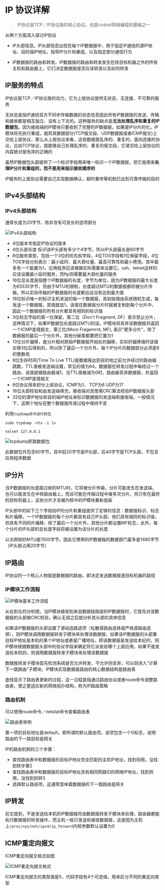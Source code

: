 # IP 协议详解

> IP协议是TCP／IP协议族的核心协议，也是cosket网络编程的基础之一

从两个方面深入探讨IP协议

* IP头部信息。IP头部信息出现在每个IP数据报中，用于指定IP通信的源IP地址、目的端IP地址，指导IP分片和重组，以及指定部分通信行为

* IP数据报的路由和转发。IP数据报的路由和转发发生在除目标机器之外的所有主机和路由器上，它们决定数据报是否应该转发以及如何转发

## IP服务的特点

IP协议是TCP／IP协议族的动力，它为上层协议提供无状态、无连接、不可靠的服务

无状态是指IP通信双方不同步传输数据的状态信息因此所有IP数据报的发送、传输和接收都是相互独立、没有上下文的。这种服务的缺点是**无法处理乱序和重复的IP数据包**，因为接收端的IP模块只要收到了完整的IP数据报，如果是IP分片的化，IP模块将先执行重组，就将其数据部分(TCP报文段、UDP数据报或者ICMP报文)上交给上层协议，那么从上层协议来看，这些数据是乱序的、重复的，面向连接的协议，比如TCP协议，就能够自己处理乱序的、重复的报文段，它递交给上层协议的内容绝对是有序的正确的

虽然IP数据包头部提供了一个标识字段用来唯一标识一个IP数据报，但它是用来**处理IP分片和重组的，而不是用来指示接收顺序的**

IP服务的上层协议需要自己实现数据确认，超时重传等机制已达到可靠传输的目的

## IPv4头部结构

### IPv4头部结构

通常长度为20字节，除非含有可变长的选项部分

![IPv4头部结构](./pic/2-1.png)

* 4位版本号指定IP协议的版本
* 4位头部长度 标识该IP头部有多少个4字节，所以IP头部最长是60字节
* 8位服务类型，包括一个3位的优先权字段，4位TOS字段和1位保留字段，4位TOS字段分别表示：最小延时、最大吞吐量、最高可靠性和最小费用。其中最多有一个能置为1，应用程序应该根据实际需要来设置它。ssh、telnet这样的应该设置最小延时服务，而ftp则需要最大吞吐量的服务
* 16位总长度是指整个IP数据报的长度，字节为单位，因为IP数据报的最大长度为65535字节，但由于MTU的限制，长度超过MTU的数据报都将被分片传输，所以实际传输的IP数据报的长度都远远没有达到最大值
* 16位标识唯一的标识主机发送的每一个数据报，其初始值由系统随机生成，每发送一个数据报，其值就加1，该值在数据报分片时就被复制到每个分片中，因此一个数据报的所有分片都具有相同的标识值
* 3位标志字段的第一位保留，第二位（Don't Fragment, DF）表示禁止分片，这种情况下，如果IP数据包长度超过MTU的话，IP模块将丢弃该数据报并返回一个ICMP差错报文，第三位(More Fragemrnt, MF), 表示“更多分片”，除了数据报的最后一个分片外，其他分破案都要把它置为1
* 13位分片偏移，是分片相对原始IP数据报开始处的偏移，实际的偏移值时该值左移3位后得到的，所以除了最后一个分片外，每个IP分片的数据部分必须是8的整数倍
* 8位生存时间(Time To Live TTL)是数据报达到目的地之前允许经过的路由器跳数，TTL值被发送端设置，常见的值为64，数据报在转发过程中每经过一个路由，该值就被路由器减1，当TTL值被减为0时，路由器丢弃数据报，并返回一个ICMP差错报文
* 8位协议用来却分上层协议，ICMP为1， TCP为6  UDP为17
* 16位头部校验和由发送端填充，接收端对其使用CRC算法校验IP数据报头部
* 32位的源IP地址和目的端IP地址来标识数据报的发送端和接收端，一般情况下，这两个地址在整个数据报传递过程中保持不变

利用`tcpdump命令进行抓包`

```
sudo tcpdump -ntx -i lo

telnet 127.0.0.1
```

![tcpdump抓取数据包](./pic/2-2.png)

此数据包共包含60字节，其中前20字节是IP头部，后40字节是TCP头部，不包含应用程序数据

## IP分片

当IP数据报的长度超过帧的MTU时，它将被分片传输，分片可能发生在发送端，也可以能发生在中转路由器上，而且可能在传输过程中被多次分片，但只有在最终的目标机器上，这些分片才会被内核中的IP模块重新组装

IP头部中的如下三个字段给IP的分片和重组提供了足够的信息：数据报标识、标志和片偏移，一个IP数据报的每个分片都具有自己IP头部，他们具有相同的标识值，但具有不同的片偏移，除了最后一个分片外，其他分片都设置MF标志，此外，每个分片的IP头部的总长度字段将被设置为该分片的长度

以太网帧的MTU是1500字节，因此它携带的IP数据报的数据部门最多是1480字节（IP头部占用20字节）

## IP路由

IP协议的一个核心人物就是数据报的路由，即决定发送数据报道目标机器的路径

### IP模块工作流程

![IP模块基本工作流程](./pic/2-3.png)

从右到左的分析图，当IP模块接收到来自数据链路层的IP数据报时，它首先对该数据报的头部做CRC校验，确认无误之后就分析其头部的具体信息

如果该IP数据报的头部设置了源站选路选项（松散源路由选择或严格源路由选择），则IP模块调用数据报转发子模块来处理该数据报，如果该IP数据报的头部重目标IP地址是本机的某个IP地址或者是广播地址，即该数据报是发送给本纪的，则IP模块根据数据报头部中的协议字段来确定将它派发给哪个上层应用，如果不是发送给本机的，则调用数据报转发子模块来处理该数据报

数据报转发子模块首先检测系统是否允许转发，不允许则丢弃，可以则进入“计算下一跳路由”子模块，IP模块实现数据报路由的核心数据结构是路由表

虚线显示了路由表更新的过程，这一过程是指通过路由协议或者route命令调整路由表，使之更适应新的网络拓扑结构，称为IP路由策略

### 路由机制

可以使用route命令／netstat命令查看路由表

![路由表举例](./pic/2-4.png)

第一项的目标地址是default，即所谓的默认路由项，该项包含一个G标志，说明路由的下一跳目标是网关

IP的路由机制的三个步骤：

* 查找路由表中和数据报的目标IP地址完全匹配的主机IP地址，找到则用，没找到转步骤2
* 查找路由表中和数据报的目标IP地址具有相同网路ID的网络IP地址，找到则用，没找到则转3
* 选择默认路由项，这通常意味着数据报的下一跳路由是网关

## IP转发

前文提到，不是发送给本机的IP数据报将由数据报转发子模块来处理，路由器都能执行数据报的转发操作，而主机一般只发送和接收数据报，这是因为主机上`/proc/sys/net/ipv4/ip_forward`内核参数默认设置为0

## ICMP重定向报文

ICMP重定向报文格式如图

![ICMP重定向报文格式](./pic/2-5.png)

ICMP重定向报文的类型值是5，代码字段有4个可选值，用来区分不同的重定向类型

